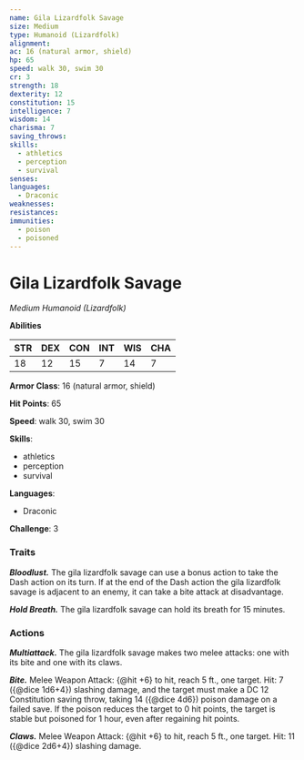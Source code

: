 ```yaml
---
name: Gila Lizardfolk Savage
size: Medium
type: Humanoid (Lizardfolk)
alignment: 
ac: 16 (natural armor, shield)
hp: 65
speed: walk 30, swim 30
cr: 3
strength: 18
dexterity: 12
constitution: 15
intelligence: 7
wisdom: 14
charisma: 7
saving_throws:
skills:
  - athletics
  - perception
  - survival
senses: 
languages:
  - Draconic
weaknesses:
resistances:
immunities:
  - poison
  - poisoned
---
```


# Gila Lizardfolk Savage

*Medium Humanoid (Lizardfolk)*

**Abilities**

| STR | DEX | CON | INT | WIS | CHA |
| --- | --- | --- | --- | --- | --- |
| 18 | 12 | 15 | 7 | 14 | 7 |

**Armor Class**: 16 (natural armor, shield)

**Hit Points**: 65

**Speed**: walk 30, swim 30

**Skills**:
  - athletics
  - perception
  - survival

**Languages**:
  - Draconic

**Challenge**: 3

### Traits
***Bloodlust.*** The gila lizardfolk savage can use a bonus action to take the Dash action on its turn. If at the end of the Dash action the gila lizardfolk savage is adjacent to an enemy, it can take a bite attack at disadvantage.

***Hold Breath.*** The gila lizardfolk savage can hold its breath for 15 minutes.

### Actions
***Multiattack.*** The gila lizardfolk savage makes two melee attacks: one with its bite and one with its claws.

***Bite.*** Melee Weapon Attack: {@hit +6} to hit, reach 5 ft., one target. Hit: 7 ({@dice 1d6+4}) slashing damage, and the target must make a DC 12 Constitution saving throw, taking 14 ({@dice 4d6}) poison damage on a failed save. If the poison reduces the target to 0 hit points, the target is stable but poisoned for 1 hour, even after regaining hit points.

***Claws.*** Melee Weapon Attack: {@hit +6} to hit, reach 5 ft., one target. Hit: 11 ({@dice 2d6+4}) slashing damage.

